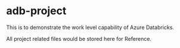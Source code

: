 # adb-project

This is to demonstrate the work level capability of Azure Databricks.

All project related files would be stored here for Reference.
